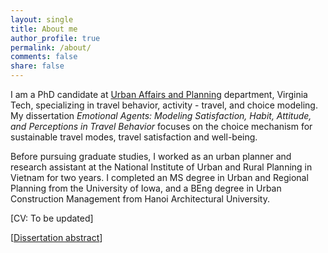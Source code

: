 ```yaml
---
layout: single
title: About me
author_profile: true
permalink: /about/
comments: false
share: false
---
```


I am a PhD candidate at [Urban Affairs and Planning](http://uap.vt.edu/) department, Virginia Tech, specializing in travel behavior, activity - travel, and choice modeling. My dissertation _Emotional Agents: Modeling Satisfaction, Habit, Attitude, and Perceptions in Travel Behavior_
 focuses on the choice mechanism for sustainable travel modes, travel satisfaction and well-being. 

Before pursuing graduate studies, I worked as an urban planner and research assistant at the National Institute of Urban and Rural Planning in Vietnam for two years. I completed an MS degree in Urban and Regional Planning from the University of Iowa, and a BEng degree in Urban Construction Management from Hanoi Architectural University. 

[CV: To be updated]

[[Dissertation abstract](https://www.dropbox.com/s/pulwukk35fehs7o/DissertationAbstract_HuyenLe.pdf)]
